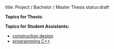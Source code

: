 title: Project / Bachelor / Master Thesis
status:draft

**Topics for Thesis:**


**Topics for Student Assistants:**

-   [construction design](thesis/konstruktion.pdf "topics")
- 	[programming C++](thesis/programmierung.pdf)
